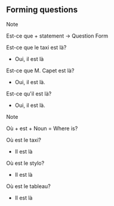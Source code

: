 ## Forming questions

>[!Note]
> Est-ce que + statement -> Question Form

Est-ce que le taxi est là?
- Oui, il est là

Est-ce que M. Capet est là?
- Oui, il est là.

Est-ce qu'il est là?
- Oui, il est là.

>[!Note]
> Où + est + Noun = Where is?

Où est le taxi?
- Il est là

Où est le stylo?
- Il est là

Où est le tableau?
- Il est là